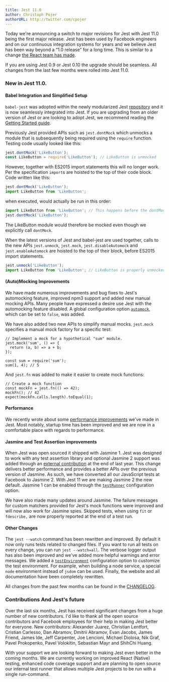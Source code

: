 ```yaml
---
title: Jest 11.0
author: Christoph Pojer
authorURL: http://twitter.com/cpojer
---
```


Today we're announcing a switch to major revisions for Jest with Jest 11.0 being the first major release. Jest has been used by Facebook engineers and on our continuous integration systems for years and we believe Jest has been way beyond a “1.0 release” for a long time. This is similar to a change [the React team has made](http://facebook.github.io/react/blog/2016/02/19/new-versioning-scheme.html).

If you are using Jest 0.9 or Jest 0.10 the upgrade should be seamless. All changes from the last few months were rolled into Jest 11.0.

### New in Jest 11.0.

#### Babel Integration and Simplified Setup

`babel-jest` was adopted within the newly modularized Jest [repository](https://github.com/facebook/jest/tree/master/packages) and it is now seamlessly integrated into Jest. If you are upgrading from an older version of Jest or are looking to adopt Jest, we recommend reading the [Getting Started guide](http://facebook.github.io/jest/docs/getting-started.html).

Previously Jest provided APIs such as `jest.dontMock` which unmocks a module that is subsequently being required using the `require` function. Testing code usually looked like this:

```javascript
jest.dontMock('LikeButton');
const LikeButton = require('LikeButton'); // LikeButton is unmocked
```

However, together with ES2015 import statements this will no longer work. Per the specification `import`s are hoisted to the top of their code block. Code written like this:

```javascript
jest.dontMock('LikeButton');
import LikeButton from 'LikeButton';
```

when executed, would actually be run in this order:

```javascript
import LikeButton from 'LikeButton'; // This happens before the dontMock call.
jest.dontMock('LikeButton');
```

The LikeButton module would therefore be mocked even though we explicitly call `dontMock`.

When the latest versions of Jest and babel-jest are used together, calls to the new APIs `jest.unmock`, `jest.mock`, `jest.disableAutomock` and `jest.enableAutomock` are hoisted to the top of their block, before ES2015 import statements.

```javascript
jest.unmock('LikeButton');
import LikeButton from 'LikeButton'; // LikeButton is properly unmocked!
```

#### (Auto)Mocking Improvements

We have made numerous improvements and bug fixes to Jest's automocking feature, improved npm3 support and added new manual mocking APIs. Many people have expressed a desire use Jest with the automocking feature disabled. A global configuration option [`automock`](http://facebook.github.io/jest/docs/api.html#automock-boolean), which can be set to `false`, was added.

We have also added two new APIs to simplify manual mocks. `jest.mock` specifies a manual mock factory for a specific test:

```
// Implement a mock for a hypothetical "sum" module.
jest.mock('sum', () => {
  return (a, b) => a + b;
});

const sum = require('sum');
sum(1, 4); // 5
```

And `jest.fn` was added to make it easier to create mock functions:

```
// Create a mock function
const mockFn = jest.fn(() => 42);
mockFn(); // 42
expect(mockFn.calls.length).toEqual(1);
```

#### Performance

We recently wrote about some [performance improvements](http://facebook.github.io/jest/blog/2016/03/11/javascript-unit-testing-performance.html) we've made in Jest. Most notably, startup time has been improved and we are now in a comfortable place with regards to performance.

#### Jasmine and Test Assertion improvements

When Jest was open sourced it shipped with Jasmine 1. Jest was designed to work with any test assertion library and optional Jasmine 2 support was added through an [external contribution](https://github.com/facebook/jest/pull/330) at the end of last year. This change delivers better performance and provides a better APIs over the previous version of Jasmine. As such, we have converted all our JavaScript tests at Facebook to Jasmine 2. With Jest 11 we are making Jasmine 2 the new default. Jasmine 1 can be enabled through the [`testRunner`](http://facebook.github.io/jest/docs/api.html#testrunner-string) configuration option.

We have also made many updates around Jasmine. The failure messages for custom matchers provided for Jest's mock functions were improved and will now also work for Jasmine spies. Skipped tests, when using `fit` or `fdescribe,` are now properly reported at the end of a test run.

#### Other Changes

The `jest --watch` command has been rewritten and improved. By default it now only runs tests related to changed files. If you want to run all tests on every change, you can run `jest --watch=all`. The verbose logger output has also been improved and we've added more helpful warnings and error messages. We added a [`testEnvironment`](http://facebook.github.io/jest/docs/api.html#testenvironment-string) configuration option to customize the test environment. For example, when building a node service, a special `node` environment instead of `jsdom` can be used. Finally, the website and all documentation have been completely rewritten.

All changes from the past few months can be found in the [CHANGELOG](https://github.com/facebook/jest/blob/master/CHANGELOG.md).

### Contributions And Jest's future

Over the last six months, Jest has received significant changes from a huge number of new contributors. I'd like to thank all the open source contributors and Facebook employees for their help in making Jest better for everyone. New contributors: Alexander Juarez, Christian Lentfort, Cristian Carlesso, Dan Abramov, Dmitrii Abramov, Evan Jacobs, James Friend, James Ide, Jeff Carpenter, Joe Lencioni, Michael Diolosa, Nik Graf, Pavel Prokopenko, Pavel Volokitin, Sebastian Mayr and ShihChi Huang.

With your support we are looking forward to making Jest even better in the coming months. We are currently working on improved React (Native) testing, enhanced code coverage support and are planning to open source our internal test runner that allows multiple Jest projects to be run with a single run-command.


